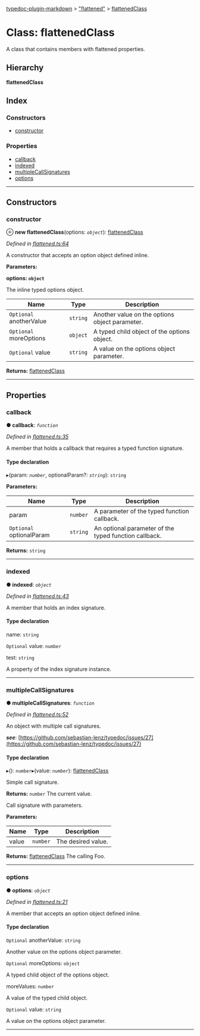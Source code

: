 [typedoc-plugin-markdown](../README.md) > ["flattened"](../modules/_flattened_.md) > [flattenedClass](../classes/_flattened_.flattenedclass.md)

# Class: flattenedClass

A class that contains members with flattened properties.

## Hierarchy

**flattenedClass**

## Index

### Constructors

* [constructor](_flattened_.flattenedclass.md#constructor)

### Properties

* [callback](_flattened_.flattenedclass.md#callback)
* [indexed](_flattened_.flattenedclass.md#indexed)
* [multipleCallSignatures](_flattened_.flattenedclass.md#multiplecallsignatures)
* [options](_flattened_.flattenedclass.md#options)

---

## Constructors

<a id="constructor"></a>

###  constructor

⊕ **new flattenedClass**(options: *`object`*): [flattenedClass](_flattened_.flattenedclass.md)

*Defined in [flattened.ts:64](https://github.com/OutSystems/typedoc-plugin-markdown/blob/master/test/src/flattened.ts#L64)*

A constructor that accepts an option object defined inline.

**Parameters:**

**options: `object`**

The inline typed options object.

| Name | Type | Description |
| ------ | ------ | ------ |
| `Optional` anotherValue | `string` |  Another value on the options object parameter. |
| `Optional` moreOptions | `object` |  A typed child object of the options object. |
| `Optional` value | `string` |  A value on the options object parameter. |

**Returns:** [flattenedClass](_flattened_.flattenedclass.md)

___

## Properties

<a id="callback"></a>

###  callback

**● callback**: *`function`*

*Defined in [flattened.ts:35](https://github.com/OutSystems/typedoc-plugin-markdown/blob/master/test/src/flattened.ts#L35)*

A member that holds a callback that requires a typed function signature.

#### Type declaration
▸(param: *`number`*, optionalParam?: *`string`*): `string`

**Parameters:**

| Name | Type | Description |
| ------ | ------ | ------ |
| param | `number` |  A parameter of the typed function callback. |
| `Optional` optionalParam | `string` |  An optional parameter of the typed function callback. |

**Returns:** `string`

___
<a id="indexed"></a>

###  indexed

**● indexed**: *`object`*

*Defined in [flattened.ts:43](https://github.com/OutSystems/typedoc-plugin-markdown/blob/master/test/src/flattened.ts#L43)*

A member that holds an index signature.

#### Type declaration

[index: `number`]: `object`

 name: `string`

`Optional`  value: `number`

 test: `string`

A property of the index signature instance.

___
<a id="multiplecallsignatures"></a>

###  multipleCallSignatures

**● multipleCallSignatures**: *`function`*

*Defined in [flattened.ts:52](https://github.com/OutSystems/typedoc-plugin-markdown/blob/master/test/src/flattened.ts#L52)*

An object with multiple call signatures.

*__see__*: [https://github.com/sebastian-lenz/typedoc/issues/27](https://github.com/sebastian-lenz/typedoc/issues/27)

#### Type declaration
▸(): `number`▸(value: *`number`*): [flattenedClass](_flattened_.flattenedclass.md)

Simple call signature.

**Returns:** `number`
The current value.

Call signature with parameters.

**Parameters:**

| Name | Type | Description |
| ------ | ------ | ------ |
| value | `number` |  The desired value. |

**Returns:** [flattenedClass](_flattened_.flattenedclass.md)
The calling Foo.

___
<a id="options"></a>

###  options

**● options**: *`object`*

*Defined in [flattened.ts:21](https://github.com/OutSystems/typedoc-plugin-markdown/blob/master/test/src/flattened.ts#L21)*

A member that accepts an option object defined inline.

#### Type declaration

`Optional`  anotherValue: `string`

Another value on the options object parameter.

`Optional`  moreOptions: `object`

A typed child object of the options object.

 moreValues: `number`

A value of the typed child object.

`Optional`  value: `string`

A value on the options object parameter.

___

